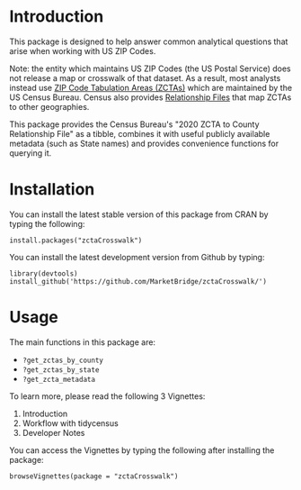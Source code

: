 # Introduction

This package is designed to help answer common analytical questions that arise
when working with US ZIP Codes.

Note: the entity which maintains US ZIP Codes (the US Postal
Service) does not release a map or crosswalk of that dataset. As a result, most
analysts instead use [ZIP Code Tabulation Areas (ZCTAs)](https://www.census.gov/programs-surveys/geography/guidance/geo-areas/zctas.html) which
are maintained by the US Census Bureau. Census
also provides [Relationship Files](https://www.census.gov/geographies/reference-files/time-series/geo/relationship-files.2020.html#zcta) that map ZCTAs to other geographies.

This package provides the Census Bureau's "2020 ZCTA to County Relationship File" as a tibble, combines it with useful publicly available metadata (such as State names) and provides convenience functions for querying it.

# Installation

You can install the latest stable version of this package from CRAN by typing the following:

```
install.packages("zctaCrosswalk")
```

You can install the latest
development version from Github by typing:

```
library(devtools)
install_github('https://github.com/MarketBridge/zctaCrosswalk/')
```

# Usage

The main functions in this package are:

 * `?get_zctas_by_county`
 * `?get_zctas_by_state`
 * `?get_zcta_metadata`

To learn more, please read the following 3 Vignettes:

1. Introduction 
2. Workflow with tidycensus
3. Developer Notes

You can access the Vignettes by typing the following after installing the package:

```
browseVignettes(package = "zctaCrosswalk")
```
